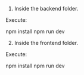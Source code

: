 1. Inside the backend folder.

Execute:

npm install
npm run dev

2. Inside the frontend folder.

Execute:

npm install
npm run dev
